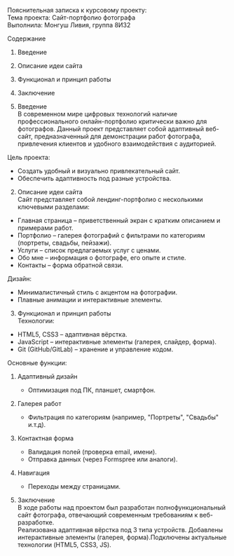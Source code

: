Пояснительная записка к курсовому проекту:  
Тема проекта: Сайт-портфолио фотографа  
Выполнила: Монгуш Ливия, группа 8И32

Содержание  
1. Введение  
2. Описание идеи сайта  
3. Функционал и принцип работы  
4. Заключение  

1. Введение  
В современном мире цифровых технологий наличие профессионального онлайн-портфолио критически важно для фотографов. Данный проект представляет собой адаптивный веб-сайт, предназначенный для демонстрации работ фотографа, привлечения клиентов и удобного взаимодействия с аудиторией.  

Цель проекта:  
- Создать удобный и визуально привлекательный сайт.   
- Обеспечить адаптивность под разные устройства.  

2. Описание идеи сайта  
Сайт представляет собой лендинг-портфолио с несколькими ключевыми разделами:  

- Главная страница – приветственный экран с кратким описанием и примерами работ.  
- Портфолио – галерея фотографий с фильтрами по категориям (портреты, свадьбы, пейзажи).  
- Услуги – список предлагаемых услуг с ценами.  
- Обо мне – информация о фотографе, его опыте и стиле.  
- Контакты – форма обратной связи.  

Дизайн:  
- Минималистичный стиль с акцентом на фотографии.   
- Плавные анимации и интерактивные элементы.  

3. Функционал и принцип работы  
Технологии:  
- HTML5, CSS3 – адаптивная вёрстка.  
- JavaScript – интерактивные элементы (галерея, слайдер, форма).  
- Git (GitHub/GitLab) – хранение и управление кодом.  

Основные функции:  
1. Адаптивный дизайн  
   - Оптимизация под ПК, планшет, смартфон.  
2. Галерея работ    
   - Фильтрация по категориям (например, "Портреты", "Свадьбы" и.т.д).  
3. Контактная форма  
   - Валидация полей (проверка email, имени).  
   - Отправка данных (через Formspree или аналоги).  
4. Навигация  
   - Переходы между страницами.  

4. Заключение  
В ходе работы над проектом был разработан полнофункциональный сайт фотографа, отвечающий современным требованиям к веб-разработке.  
Реализована адаптивная вёрстка под 3 типа устройств. Добавлены интерактивные элементы (галерея, форма).Подключены актуальные технологии (HTML5, CSS3, JS).
